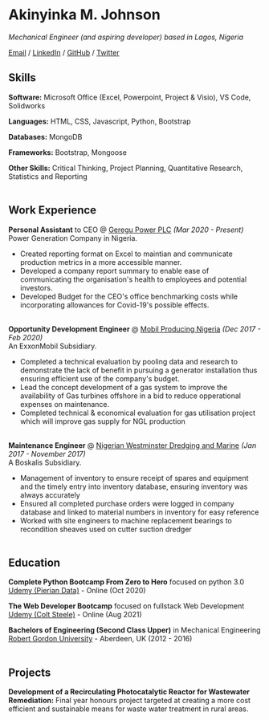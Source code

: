 # Akinyinka M. Johnson

_Mechanical Engineer (and aspiring developer) based in Lagos, Nigeria_<br>

[Email](mailto:akinj@outlook.com) / [LinkedIn](https://www.linkedin.com/in/akinjohnson/) / [GitHub](https://github.com/AkinMJ) / [Twitter](https://twitter.com/manlikekin/)

## Skills

**Software:** Microsoft Office (Excel, Powerpoint, Project & Visio), VS Code, Solidworks
 
**Languages:** HTML, CSS, Javascript, Python, Bootstrap

**Databases:** MongoDB

**Frameworks:** Bootstrap, Mongoose

**Other Skills:** Critical Thinking, Project Planning, Quantitative Research, Statistics and Reporting 
<br><br>

## Work Experience

**Personal Assistant** to CEO @ [Geregu Power PLC](https://www.geregupowerplc.com) _(Mar 2020 - Present)_ <br>
Power Generation Company in Nigeria.
  - Created reporting format on Excel to maintian and communicate production metrics in a more accessible manner.
  - Developed a company report summary to enable ease of communicating the organisation's health to employees and potential investors. 
  - Developed Budget for the CEO's office benchmarking costs while incorporating allowances for Covid-19's possible effects.
<br><br>

**Opportunity Development Engineer** @ [Mobil Producing Nigeria](https://corporate.exxonmobil.com/Locations/Nigeria/Mobil-Producing-Nigeria-Unlimited-MPN-operations) _(Dec 2017 - Feb 2020)_ <br>
An ExxonMobil Subsidiary.
  - Completed a technical evaluation by pooling data and research to demonstrate the lack of benefit in pursuing a generator installation thus ensuring efficient use of the company's budget.
  - Lead the concept development of a gas system to improve the availability of Gas turbines offshore in a bid to reduce opperational expenses on maintenance. 
  - Completed technical & economical evaluation for gas utilisation project which will improve gas supply for NGL production
<br><br>

**Maintenance Engineer** @ [Nigerian Westminster Dredging and Marine](https://nigeria.boskalis.com/about-us/company-profile/nigerian-westminster-dredging-and-marine-ltd.html) _(Jan 2017 - November 2017)_ <br>
A Boskalis Subsidiary.
  - Management of inventory to ensure receipt of spares and equipment and the timely entry into inventory database, ensuring inventory was always accurately
  - Ensured all completed purchase orders were logged in company database and linked to material numbers in inventory for easy reference
  - Worked with site engineers to machine replacement bearings to recondition sheaves used on cutter suction dredger
<br><br>

## Education

**Complete Python Bootcamp From Zero to Hero** focused on python 3.0 <br>
[Udemy (Pierian Data)](https://www.udemy.com/share/101W8QAEIdclhWQnUJ/) - Online (Oct 2020)

**The Web Developer Bootcamp** focused on fullstack Web Development <br>
[Udemy (Colt Steele)](https://www.udemy.com/share/101W9CAEIdclhWQnUJ/) - Online (Aug 2021)

**Bachelors of Engineering (Second Class Upper)** in Mechanical Engineering <br>
[Robert Gordon University](https://www.rgu.ac.uk/) - Aberdeen, UK (2012 - 2016)
<br><br>

## Projects

**Development of a Recirculating Photocatalytic Reactor for Wastewater Remediation:** Final year honours project targeted at creating a more cost efficient and sustainable means for waste water treatment in rural areas. 

